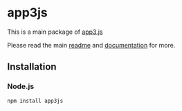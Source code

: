# app3js

This is a main package of [app3.js][repo]

Please read the main [readme](https://github.com/APIS-Platform/app3.js/README.md) and [documentation][docs] for more.

## Installation

### Node.js

```bash
npm install app3js
```

[docs]: https://app3js.readthedocs.io/en/latest
[repo]: https://github.com/APIS-Platform/app3.js